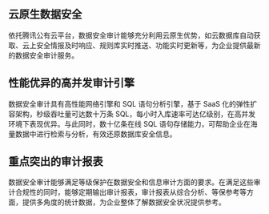 ## 云原生数据安全
依托腾讯公有云平台，数据安全审计能够充分利用云原生优势，如云数据库自动获取、云上安全情报及时响应、规则库实时推送、功能实时更新等，为企业提供最新的数据安全审计服务。


## 性能优异的高并发审计引擎
数据安全审计具有高性能网络引擎和 SQL 语句分析引擎，基于 SaaS 化的弹性扩容架构，秒级吞吐量可达数十万条 SQL，每小时入库速率可达亿级别，在高并发环境下表现优异。与此同时，数十亿条在线 SQL 语句存储能力，可帮助企业在海量数据中进行检索与分析，有效还原数据库安全信息。

## 重点突出的审计报表
数据安全审计能够满足等级保护在数据安全和信息审计方面的要求。在满足这些审计合规性的同时，能够定期输出审计报表，审计报表从综合分析、等保参考等方面，提供多角度的统计数据，为企业整体了解数据安全状况提供参考。

